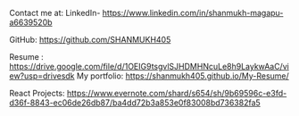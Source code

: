 Contact me at: LinkedIn- https://www.linkedin.com/in/shanmukh-magapu-a6639520b

GitHub: https://github.com/SHANMUKH405

Resume : 
https://drive.google.com/file/d/1OEIG9tsgvlSJHDMHNcuLe8h9LaykwAaC/view?usp=drivesdk
My portfolio: https://shanmukh405.github.io/My-Resume/

React Projects: https://www.evernote.com/shard/s654/sh/9b69596c-e3fd-d36f-8843-ec06de26db87/ba4dd72b3a853e0f83008bd736382fa5
